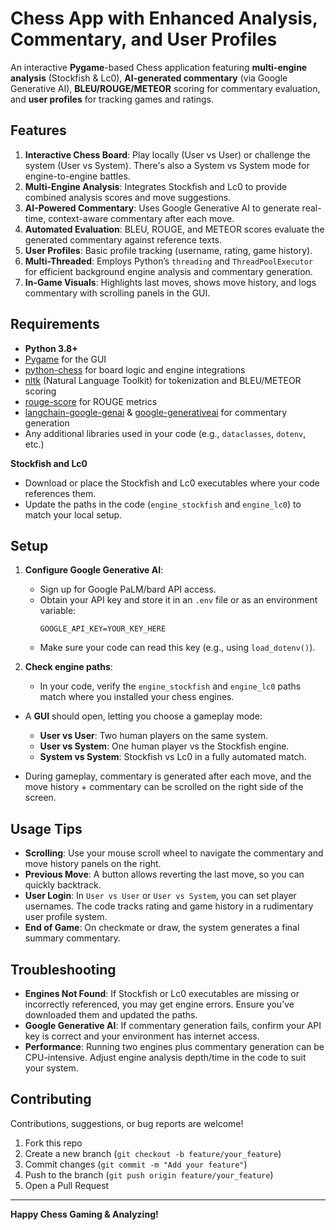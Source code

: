 # Chess App with Enhanced Analysis, Commentary, and User Profiles

An interactive **Pygame**-based Chess application featuring **multi-engine analysis** (Stockfish & Lc0), **AI-generated commentary** (via Google Generative AI), **BLEU/ROUGE/METEOR** scoring for commentary evaluation, and **user profiles** for tracking games and ratings.

## Features

1. **Interactive Chess Board**: Play locally (User vs User) or challenge the system (User vs System). There's also a System vs System mode for engine-to-engine battles.  
2. **Multi-Engine Analysis**: Integrates Stockfish and Lc0 to provide combined analysis scores and move suggestions.  
3. **AI-Powered Commentary**: Uses Google Generative AI to generate real-time, context-aware commentary after each move.  
4. **Automated Evaluation**: BLEU, ROUGE, and METEOR scores evaluate the generated commentary against reference texts.  
5. **User Profiles**: Basic profile tracking (username, rating, game history).  
6. **Multi-Threaded**: Employs Python’s `threading` and `ThreadPoolExecutor` for efficient background engine analysis and commentary generation.  
7. **In-Game Visuals**: Highlights last moves, shows move history, and logs commentary with scrolling panels in the GUI.

## Requirements

- **Python 3.8+**
- [Pygame](https://www.pygame.org/) for the GUI
- [python-chess](https://pypi.org/project/python-chess/) for board logic and engine integrations
- [nltk](https://www.nltk.org/) (Natural Language Toolkit) for tokenization and BLEU/METEOR scoring
- [rouge-score](https://pypi.org/project/rouge-score/) for ROUGE metrics
- [langchain-google-genai](https://pypi.org/project/langchain-google-genai/) & [google-generativeai](https://pypi.org/project/google-generativeai/) for commentary generation
- Any additional libraries used in your code (e.g., `dataclasses`, `dotenv`, etc.)

**Stockfish and Lc0**  
- Download or place the Stockfish and Lc0 executables where your code references them.
- Update the paths in the code (`engine_stockfish` and `engine_lc0`) to match your local setup.

## Setup

1. **Configure Google Generative AI**:
   - Sign up for Google PaLM/bard API access.
   - Obtain your API key and store it in an `.env` file or as an environment variable:
     ```
     GOOGLE_API_KEY=YOUR_KEY_HERE
     ```
   - Make sure your code can read this key (e.g., using `load_dotenv()`).

2. **Check engine paths**:  
   - In your code, verify the `engine_stockfish` and `engine_lc0` paths match where you installed your chess engines.



- A **GUI** should open, letting you choose a gameplay mode:
  - **User vs User**: Two human players on the same system.
  - **User vs System**: One human player vs the Stockfish engine.
  - **System vs System**: Stockfish vs Lc0 in a fully automated match.

- During gameplay, commentary is generated after each move, and the move history + commentary can be scrolled on the right side of the screen.

## Usage Tips

- **Scrolling**: Use your mouse scroll wheel to navigate the commentary and move history panels on the right.  
- **Previous Move**: A button allows reverting the last move, so you can quickly backtrack.  
- **User Login**: In `User vs User` or `User vs System`, you can set player usernames. The code tracks rating and game history in a rudimentary user profile system.  
- **End of Game**: On checkmate or draw, the system generates a final summary commentary.

## Troubleshooting

- **Engines Not Found**: If Stockfish or Lc0 executables are missing or incorrectly referenced, you may get engine errors. Ensure you’ve downloaded them and updated the paths.
- **Google Generative AI**: If commentary generation fails, confirm your API key is correct and your environment has internet access.
- **Performance**: Running two engines plus commentary generation can be CPU-intensive. Adjust engine analysis depth/time in the code to suit your system.

## Contributing

Contributions, suggestions, or bug reports are welcome!  
1. Fork this repo  
2. Create a new branch (`git checkout -b feature/your_feature`)  
3. Commit changes (`git commit -m "Add your feature"`)  
4. Push to the branch (`git push origin feature/your_feature`)  
5. Open a Pull Request


---

**Happy Chess Gaming & Analyzing!**
